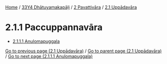 
[Home](/) / [33Y4 Dhātuyamakapāḷi](../../../33Y4.md) / [2 Pavattivāra](../../2.md) / [2.1 Uppādavāra](../2.1.md)

# 2.1.1 Paccuppannavāra

* [2.1.1.1 Anulomapuggala](2.1.1/2.1.1.1.md)

[Go to previous page (2.1 Uppādavāra)](../2.1.md) / [Go to parent page (2.1 Uppādavāra)](../2.1.md) / [Go to next page (2.1.1.1 Anulomapuggala)](2.1.1/2.1.1.1.md)


